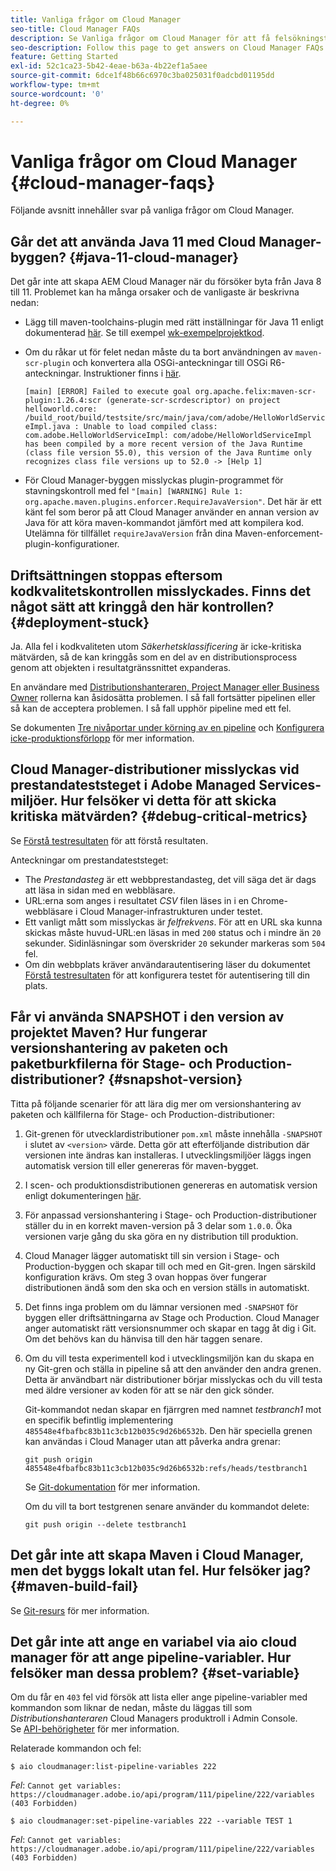 ```yaml
---
title: Vanliga frågor om Cloud Manager
seo-title: Cloud Manager FAQs
description: Se Vanliga frågor om Cloud Manager för att få felsökningstips
seo-description: Follow this page to get answers on Cloud Manager FAQs
feature: Getting Started
exl-id: 52c1ca23-5b42-4eae-b63a-4b22ef1a5aee
source-git-commit: 6dce1f48b66c6970c3ba025031f0adcbd01195dd
workflow-type: tm+mt
source-wordcount: '0'
ht-degree: 0%

---
```


# Vanliga frågor om Cloud Manager {#cloud-manager-faqs}

Följande avsnitt innehåller svar på vanliga frågor om Cloud Manager.

## Går det att använda Java 11 med Cloud Manager-byggen? {#java-11-cloud-manager}

Det går inte att skapa AEM Cloud Manager när du försöker byta från Java 8 till 11. Problemet kan ha många orsaker och de vanligaste är beskrivna nedan:

* Lägg till maven-toolchains-plugin med rätt inställningar för Java 11 enligt dokumenterad [här](https://experienceleague.adobe.com/docs/experience-manager-cloud-manager/using/getting-started/create-application-project/using-the-wizard.html?lang=en#getting-started).  Se till exempel [wk-exempelprojektkod](https://github.com/adobe/aem-guides-wknd/commit/6cb5238cb6b932735dcf91b21b0d835ae3a7fe75).

* Om du råkar ut för felet nedan måste du ta bort användningen av `maven-scr-plugin` och konvertera alla OSGi-anteckningar till OSGi R6-anteckningar. Instruktioner finns i [här](https://cqdump.wordpress.com/2019/01/03/from-scr-annotations-to-osgi-annotations/).

   `[main] [ERROR] Failed to execute goal org.apache.felix:maven-scr-plugin:1.26.4:scr (generate-scr-scrdescriptor) on project helloworld.core: /build_root/build/testsite/src/main/java/com/adobe/HelloWorldServiceImpl.java : Unable to load compiled class: com.adobe.HelloWorldServiceImpl: com/adobe/HelloWorldServiceImpl has been compiled by a more recent version of the Java Runtime (class file version 55.0), this version of the Java Runtime only recognizes class file versions up to 52.0 -> [Help 1]`

* För Cloud Manager-byggen misslyckas plugin-programmet för stavningskontroll med fel `"[main] [WARNING] Rule 1: org.apache.maven.plugins.enforcer.RequireJavaVersion"`. Det här är ett känt fel som beror på att Cloud Manager använder en annan version av Java för att köra maven-kommandot jämfört med att kompilera kod. Utelämna för tillfället `requireJavaVersion` från dina Maven-enforcement-plugin-konfigurationer.

## Driftsättningen stoppas eftersom kodkvalitetskontrollen misslyckades. Finns det något sätt att kringgå den här kontrollen? {#deployment-stuck}

Ja. Alla fel i kodkvaliteten utom *Säkerhetsklassificering* är icke-kritiska mätvärden, så de kan kringgås som en del av en distributionsprocess genom att objekten i resultatgränssnittet expanderas.

En användare med [Distributionshanteraren, Project Manager eller Business Owner](/help/using/setting-up-users-and-roles.md#role-definitions) rollerna kan åsidosätta problemen. I så fall fortsätter pipelinen eller så kan de acceptera problemen. I så fall upphör pipeline med ett fel.

Se dokumenten [Tre nivåportar under körning av en pipeline](/help/using/understand-your-test-results.md#three-tier-gates-while-running-a-pipeline) och [Konfigurera icke-produktionsförlopp](/help/using/configuring-non-production-pipelines.md#understanding-the-flow) för mer information.

## Cloud Manager-distributioner misslyckas vid prestandateststeget i Adobe Managed Services-miljöer. Hur felsöker vi detta för att skicka kritiska mätvärden? {#debug-critical-metrics}

Se [Förstå testresultaten](https://experienceleague.adobe.com/docs/experience-manager-cloud-manager/using/how-to-use/understand-your-test-results.html?lang=en#how-to-use) för att förstå resultaten.

Anteckningar om prestandateststeget:

* The *Prestandasteg* är ett webbprestandasteg, det vill säga det är dags att läsa in sidan med en webbläsare.
* URL:erna som anges i resultatet *CSV* filen läses in i en Chrome-webbläsare i Cloud Manager-infrastrukturen under testet.
* Ett vanligt mått som misslyckas är *felfrekvens*. För att en URL ska kunna skickas måste huvud-URL:en läsas in med `200` status och i mindre än `20` sekunder. Sidinläsningar som överskrider `20` sekunder markeras som `504` fel.
* Om din webbplats kräver användarautentisering läser du dokumentet [Förstå testresultaten](understand-your-test-results.md#authenticated-performance-testing) för att konfigurera testet för autentisering till din plats.

## Får vi använda SNAPSHOT i den version av projektet Maven? Hur fungerar versionshantering av paketen och paketburkfilerna för Stage- och Production-distributioner? {#snapshot-version}

Titta på följande scenarier för att lära dig mer om versionshantering av paketen och källfilerna för Stage- och Production-distributioner:

1. Git-grenen för utvecklardistributioner `pom.xml` måste innehålla `-SNAPSHOT` i slutet av `<version>` värde. Detta gör att efterföljande distribution där versionen inte ändras kan installeras. I utvecklingsmiljöer läggs ingen automatisk version till eller genereras för maven-bygget.

1. I scen- och produktionsdistributionen genereras en automatisk version enligt dokumenteringen [här](https://experienceleague.adobe.com/docs/experience-manager-cloud-manager/using/managing-code/activating-maven-project.html?lang=en#managing-code).

1. För anpassad versionshantering i Stage- och Production-distributioner ställer du in en korrekt maven-version på 3 delar som `1.0.0`. Öka versionen varje gång du ska göra en ny distribution till produktion.

1. Cloud Manager lägger automatiskt till sin version i Stage- och Production-byggen och skapar till och med en Git-gren. Ingen särskild konfiguration krävs. Om steg 3 ovan hoppas över fungerar distributionen ändå som den ska och en version ställs in automatiskt.

1. Det finns inga problem om du lämnar versionen med `-SNAPSHOT` för byggen eller driftsättningarna av Stage och Production. Cloud Manager anger automatiskt rätt versionsnummer och skapar en tagg åt dig i Git. Om det behövs kan du hänvisa till den här taggen senare.

1. Om du vill testa experimentell kod i utvecklingsmiljön kan du skapa en ny Git-gren och ställa in pipeline så att den använder den andra grenen. Detta är användbart när distributioner börjar misslyckas och du vill testa med äldre versioner av koden för att se när den gick sönder.

   Git-kommandot nedan skapar en fjärrgren med namnet *testbranch1* mot en specifik befintlig implementering `485548e4fbafbc83b11c3cb12b035c9d26b6532b`.  Den här speciella grenen kan användas i Cloud Manager utan att påverka andra grenar:

   `git push origin 485548e4fbafbc83b11c3cb12b035c9d26b6532b:refs/heads/testbranch1`

   Se [Git-dokumentation](https://git-scm.com/book/en/v2/Git-Internals-Git-References) för mer information.

   Om du vill ta bort testgrenen senare använder du kommandot delete:

   `git push origin --delete testbranch1`

## Det går inte att skapa Maven i Cloud Manager, men det byggs lokalt utan fel. Hur felsöker jag? {#maven-build-fail}

Se [Git-resurs](https://github.com/cqsupport/cloud-manager/blob/main/cm-build-step-fails.md) för mer information.

## Det går inte att ange en variabel via aio cloud manager för att ange pipeline-variabler. Hur felsöker man dessa problem? {#set-variable}

Om du får en `403` fel vid försök att lista eller ange pipeline-variabler med kommandon som liknar de nedan, måste du läggas till som *Distributionshanteraren* Cloud Managers produktroll i Admin Console.\
Se [API-behörigheter](https://www.adobe.io/apis/experiencecloud/cloud-manager/docs.html#!AdobeDocs/cloudmanager-api-docs/master/permissions.md) för mer information.

Relaterade kommandon och fel:

`$ aio cloudmanager:list-pipeline-variables 222`

*Fel*: `Cannot get variables: https://cloudmanager.adobe.io/api/program/111/pipeline/222/variables (403 Forbidden)`

`$ aio cloudmanager:set-pipeline-variables 222 --variable TEST 1`

*Fel*: `Cannot get variables: https://cloudmanager.adobe.io/api/program/111/pipeline/222/variables (403 Forbidden)`
